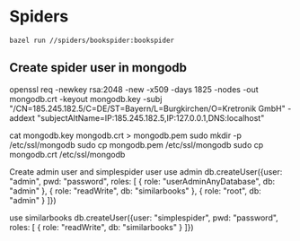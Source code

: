 # Spiders

```
bazel run //spiders/bookspider:bookspider
```

## Create spider user in mongodb
openssl req -newkey rsa:2048 -new -x509 -days 1825 -nodes -out mongodb.crt -keyout mongodb.key -subj "/CN=185.245.182.5/C=DE/ST=Bayern/L=Burgkirchen/O=Kretronik GmbH" -addext "subjectAltName=IP:185.245.182.5,IP:127.0.0.1,DNS:localhost"

cat mongodb.key mongodb.crt > mongodb.pem
sudo mkdir -p /etc/ssl/mongodb
sudo cp mongodb.pem /etc/ssl/mongodb
sudo cp mongodb.crt /etc/ssl/mongodb

Create admin user and simplespider user
use admin
db.createUser({user: "admin", pwd: "password", roles: [ { role: "userAdminAnyDatabase", db: "admin" }, { role: "readWrite", db: "similarbooks" }, { role: "root", db: "admin" } ]})

use similarbooks
db.createUser({user: "simplespider", pwd: "password", roles: [ { role: "readWrite", db: "similarbooks" } ]})